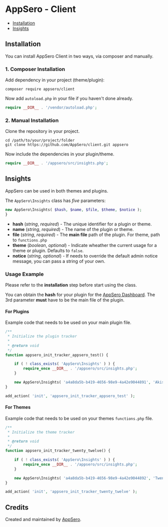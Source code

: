 # AppSero - Client

- [Installation](#installation)
- [Insights](#insights)


## Installation

You can install AppSero Client in two ways, via composer and manually.

### 1. Composer Installation

Add dependency in your project (theme/plugin):

```
composer require appsero/client
```

Now add `autoload.php` in your file if you haven't done already.

```php
require __DIR__ . '/vendor/autoload.php';
```

### 2. Manual Installation

Clone the repository in your project.

```
cd /path/to/your/project/folder
git clone https://github.com/AppSero/client.git appsero
```

Now include the dependencies in your plugin/theme.

```php
require __DIR__ . '/appsero/src/insights.php';
```

## Insights

AppSero can be used in both themes and plugins.

The `AppSero\Insights` class has *five* parameters:

```php
new AppSero\Insights( $hash, $name, $file, $theme, $notice );
}
```

- **hash** (*string*, *required*) - The unique identifier for a plugin or theme.
- **name** (*string*, *required*) - The name of the plugin or theme.
- **file** (*string*, *required*) - The **main file** path of the plugin. For theme, path to `functions.php`
- **theme** (*boolean*, *optional*) - Indicate wheather the current usage for a theme or plugin. Defaults to `false`.
- **notice** (*string*, *optional*) - If needs to override the default admin notice message, you can pass a string of your own.

### Usage Example

Please refer to the **installation** step before start using the class. 

You can obtain the **hash** for your plugin for the [AppSero Dashboard](https://dashboard.appsero.com). The 3rd parameter **must** have to be the main file of the plugin.

#### For Plugins

Example code that needs to be used on your main plugin file.

```php
/**
 * Initialize the plugin tracker
 *
 * @return void
 */
function appsero_init_tracker_appsero_test() {

    if ( ! class_exists( 'AppSero\Insights' ) ) {
        require_once __DIR__ . '/appsero/src/insights.php';
    }

    new AppSero\Insights( 'a4a8da5b-b419-4656-98e9-4a42e9044891', 'Akismet', __FILE__ );
}

add_action( 'init', 'appsero_init_tracker_appsero_test' );
```

#### For Themes

Example code that needs to be used on your themes `functions.php` file.

```php
/**
 * Initialize the theme tracker
 *
 * @return void
 */
function appsero_init_tracker_twenty_twelve() {

    if ( ! class_exists( 'AppSero\Insights' ) ) {
        require_once __DIR__ . '/appsero/src/insights.php';
    }

    new AppSero\Insights( 'a4a8da5b-b419-4656-98e9-4a42e9044892', 'Twenty Twelve', __FILE__, true );
}

add_action( 'init', 'appsero_init_tracker_twenty_twelve' );
```

## Credits

Created and maintained by [AppSero](https://appsero.com).
